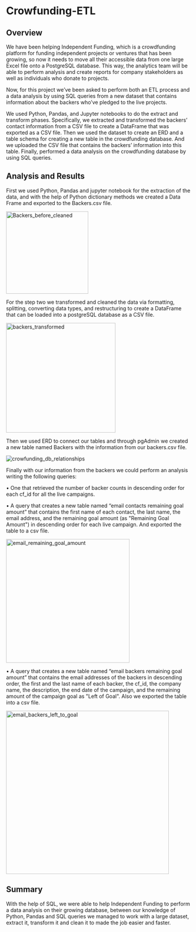 # Crowfunding-ETL

## Overview

We have been helping Independent Funding, which is a crowdfunding platform for funding independent projects or ventures that has been growing, so now it needs to move all their accessible data from one large Excel file onto a PostgreSQL database. This way, the analytics team will be able to perform analysis and create reports for company stakeholders as well as individuals who donate to projects.

Now, for this project we’ve been asked to perform both an ETL process and a data analysis by using SQL queries from a new dataset that contains information about the backers who’ve pledged to the live projects.

We used Python, Pandas, and Jupyter notebooks to do the extract and transform phases. Specifically, we extracted and transformed the backers’ contact information from a CSV file to create a DataFrame that was exported as a CSV file. Then we used the dataset to create an ERD and a table schema for creating a new table in the crowdfunding database. And we uploaded the CSV file that contains the backers’ information into this table. Finally, performed a data analysis on the crowdfunding database by using SQL queries.

## Analysis and Results

First we used Python, Pandas and jupyter notebook for the extraction of the data, and with the help of Python dictionary methods we created a Data Frame and exported to the Backers.csv file.

<img width="223" alt="Backers_before_cleaned" src="https://user-images.githubusercontent.com/113747210/202513165-7fe8122f-fa77-4844-b7d6-1930ccdce339.png">

For the step two we transformed and cleaned the data via formatting, splitting, converting data types, and restructuring to create a DataFrame that can be loaded into a postgreSQL database as a CSV file.

<img width="297" alt="backers_transformed" src="https://user-images.githubusercontent.com/113747210/202513242-6a62c95c-a1f2-4d42-ade2-2ec3d0d816d9.png">

Then we used ERD to connect our tables and through pgAdmin we created a new table named Backers with the information from our backers.csv file.

![crowfunding_db_relationships](https://user-images.githubusercontent.com/113747210/202513330-c0260eaf-a23f-4cde-bbc1-3129cdeb4450.png)

Finally with our information from the backers we could perform an analysis writing the following queries:

•	One that retrieved the number of backer counts in descending order for each cf_id for all the live campaigns.

•	A query that creates a new table named “email contacts remaining goal amount” that contains the first name of each contact, the last name, the email address, and the remaining goal amount (as "Remaining Goal Amount") in descending order for each live campaign. And exported the table to a csv file.

<img width="335" alt="email_remaining_goal_amount" src="https://user-images.githubusercontent.com/113747210/202513448-fec99e0b-9799-431e-beac-d39f97bbe3cc.png">

•	A query that creates a new table named “email backers remaining goal amount” that contains the email addresses of the backers in descending order, the first and the last name of each backer, the cf_id, the company name, the description, the end date of the campaign, and the remaining amount of the campaign goal as "Left of Goal". Also we exported the table into a csv file.

<img width="442" alt="email_backers_left_to_goal" src="https://user-images.githubusercontent.com/113747210/202513523-23751003-6b00-4526-b5dd-391be07fa7d2.png">

## Summary
With the help of SQL, we were able to help Independent Funding to perform a data analysis on their growing database, between our knowledge of Python, Pandas and SQL queries we managed to work with a large dataset, extract it, transform it and clean it to made the job easier and faster.


